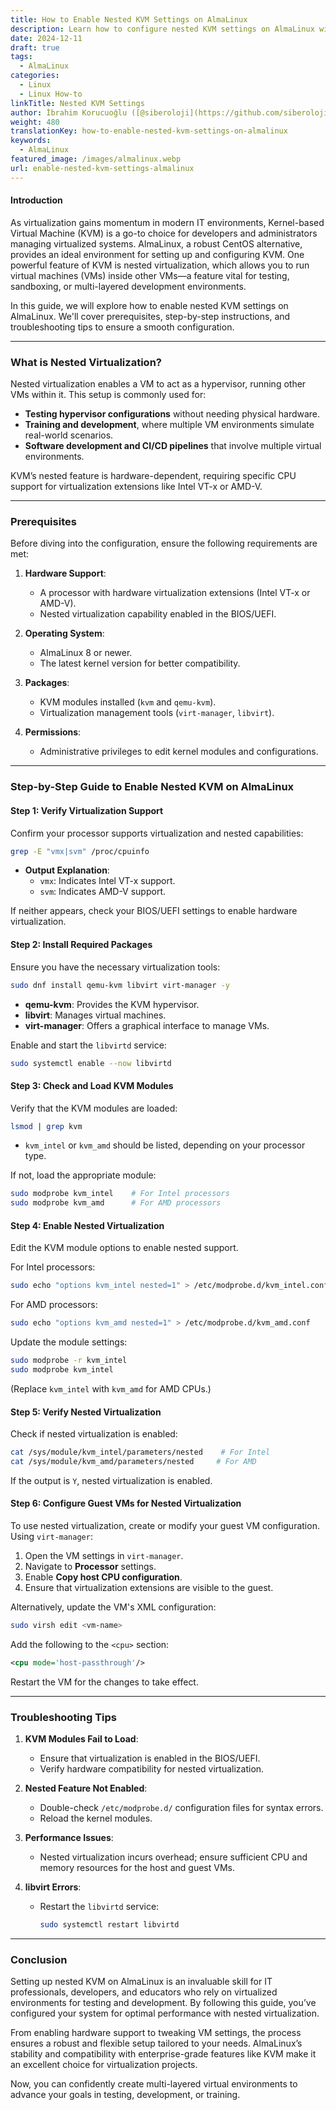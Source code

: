 ```yaml
---
title: How to Enable Nested KVM Settings on AlmaLinux
description: Learn how to configure nested KVM settings on AlmaLinux with this step-by-step guide. Enable advanced virtualization features for testing.
date: 2024-12-11
draft: true
tags:
  - AlmaLinux
categories:
  - Linux
  - Linux How-to
linkTitle: Nested KVM Settings
author: İbrahim Korucuoğlu ([@siberoloji](https://github.com/siberoloji))
weight: 480
translationKey: how-to-enable-nested-kvm-settings-on-almalinux
keywords:
  - AlmaLinux
featured_image: /images/almalinux.webp
url: enable-nested-kvm-settings-almalinux
---
```

#### Introduction

As virtualization gains momentum in modern IT environments, Kernel-based Virtual Machine (KVM) is a go-to choice for developers and administrators managing virtualized systems. AlmaLinux, a robust CentOS alternative, provides an ideal environment for setting up and configuring KVM. One powerful feature of KVM is nested virtualization, which allows you to run virtual machines (VMs) inside other VMs—a feature vital for testing, sandboxing, or multi-layered development environments.

In this guide, we will explore how to enable nested KVM settings on AlmaLinux. We'll cover prerequisites, step-by-step instructions, and troubleshooting tips to ensure a smooth configuration.

---

### What is Nested Virtualization?

Nested virtualization enables a VM to act as a hypervisor, running other VMs within it. This setup is commonly used for:

- **Testing hypervisor configurations** without needing physical hardware.
- **Training and development**, where multiple VM environments simulate real-world scenarios.
- **Software development and CI/CD pipelines** that involve multiple virtual environments.

KVM’s nested feature is hardware-dependent, requiring specific CPU support for virtualization extensions like Intel VT-x or AMD-V.

---

### Prerequisites

Before diving into the configuration, ensure the following requirements are met:

1. **Hardware Support**:
   - A processor with hardware virtualization extensions (Intel VT-x or AMD-V).
   - Nested virtualization capability enabled in the BIOS/UEFI.

2. **Operating System**:
   - AlmaLinux 8 or newer.
   - The latest kernel version for better compatibility.

3. **Packages**:
   - KVM modules installed (`kvm` and `qemu-kvm`).
   - Virtualization management tools (`virt-manager`, `libvirt`).

4. **Permissions**:
   - Administrative privileges to edit kernel modules and configurations.

---

### Step-by-Step Guide to Enable Nested KVM on AlmaLinux

#### Step 1: Verify Virtualization Support

Confirm your processor supports virtualization and nested capabilities:

```bash
grep -E "vmx|svm" /proc/cpuinfo
```

- **Output Explanation**:
  - `vmx`: Indicates Intel VT-x support.
  - `svm`: Indicates AMD-V support.

If neither appears, check your BIOS/UEFI settings to enable hardware virtualization.

#### Step 2: Install Required Packages

Ensure you have the necessary virtualization tools:

```bash
sudo dnf install qemu-kvm libvirt virt-manager -y
```

- **qemu-kvm**: Provides the KVM hypervisor.
- **libvirt**: Manages virtual machines.
- **virt-manager**: Offers a graphical interface to manage VMs.

Enable and start the `libvirtd` service:

```bash
sudo systemctl enable --now libvirtd
```

#### Step 3: Check and Load KVM Modules

Verify that the KVM modules are loaded:

```bash
lsmod | grep kvm
```

- `kvm_intel` or `kvm_amd` should be listed, depending on your processor type.

If not, load the appropriate module:

```bash
sudo modprobe kvm_intel    # For Intel processors
sudo modprobe kvm_amd      # For AMD processors
```

#### Step 4: Enable Nested Virtualization

Edit the KVM module options to enable nested support.

For Intel processors:

```bash
sudo echo "options kvm_intel nested=1" > /etc/modprobe.d/kvm_intel.conf
```

For AMD processors:

```bash
sudo echo "options kvm_amd nested=1" > /etc/modprobe.d/kvm_amd.conf
```

Update the module settings:

```bash
sudo modprobe -r kvm_intel
sudo modprobe kvm_intel
```

(Replace `kvm_intel` with `kvm_amd` for AMD CPUs.)

#### Step 5: Verify Nested Virtualization

Check if nested virtualization is enabled:

```bash
cat /sys/module/kvm_intel/parameters/nested    # For Intel
cat /sys/module/kvm_amd/parameters/nested     # For AMD
```

If the output is `Y`, nested virtualization is enabled.

#### Step 6: Configure Guest VMs for Nested Virtualization

To use nested virtualization, create or modify your guest VM configuration. Using `virt-manager`:

1. Open the VM settings in `virt-manager`.
2. Navigate to **Processor** settings.
3. Enable **Copy host CPU configuration**.
4. Ensure that virtualization extensions are visible to the guest.

Alternatively, update the VM's XML configuration:

```bash
sudo virsh edit <vm-name>
```

Add the following to the `<cpu>` section:

```xml
<cpu mode='host-passthrough'/>
```

Restart the VM for the changes to take effect.

---

### Troubleshooting Tips

1. **KVM Modules Fail to Load**:
   - Ensure that virtualization is enabled in the BIOS/UEFI.
   - Verify hardware compatibility for nested virtualization.

2. **Nested Feature Not Enabled**:
   - Double-check `/etc/modprobe.d/` configuration files for syntax errors.
   - Reload the kernel modules.

3. **Performance Issues**:
   - Nested virtualization incurs overhead; ensure sufficient CPU and memory resources for the host and guest VMs.

4. **libvirt Errors**:
   - Restart the `libvirtd` service:

     ```bash
     sudo systemctl restart libvirtd
     ```

---

### Conclusion

Setting up nested KVM on AlmaLinux is an invaluable skill for IT professionals, developers, and educators who rely on virtualized environments for testing and development. By following this guide, you’ve configured your system for optimal performance with nested virtualization.

From enabling hardware support to tweaking VM settings, the process ensures a robust and flexible setup tailored to your needs. AlmaLinux’s stability and compatibility with enterprise-grade features like KVM make it an excellent choice for virtualization projects.

Now, you can confidently create multi-layered virtual environments to advance your goals in testing, development, or training.
